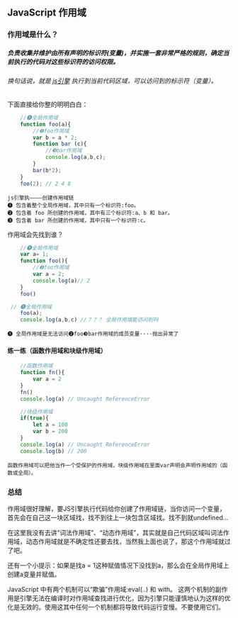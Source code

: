 ## JavaScript 作用域



### 作用域是什么？


##### 负责收集并维护由所有声明的标识符(变量)，并实施一套非常严格的规则，确定当前执行的代码对这些标识符的访问权限。

###### 换句话说，就是 [js引擎](src) 执行到当前代码区域，可以访问到的标示符（变量）。


下面直接给你整的明明白白：
```javascript
    //❶全局作用域
    function foo(a){
        //❷foo作用域  
        var b = a * 2;
        function bar (c){
            //❸bar作用域
            console.log(a,b,c);
        }
        bar(b*2);
    }
    foo(2); // 2 4 8    
```
    js引擎执————创建作用域链
    ❶ 包含着整个全局作用域，其中只有一个标识符:foo。
    ❷ 包含着 foo 所创建的作用域，其中有三个标识符:a、b 和 bar。   
    ❸ 包含着 bar 所创建的作用域，其中只有一个标识符:c。  

作用域会先找到谁？

```javascript
    //❶全局作用域
    var a= 1;
    function foo(){
        //❷foo作用域  
        var a = 2;
        console.log(a)// 2
    }
    foo() 
```


```javascript
 // ❶全局作用域
    foo(a);
    console.log(a,b,c) //？？？ 全局作用域能访问到吗
```

    ❶ 全局作用域是无法访问❷foo❸bar作用域的成员变量····抛出异常了

#### 练一练（函数作用域和块级作用域）
```javascript
    //函数作用域
    function fn(){
        var a = 2
    }
    fn()
    console.log(a) // Uncaught ReferenceError
```
```javascript
    //块级作用域
    if(true){
        let a = 100
        var b = 200
    }
    console.log(a) // Uncaught ReferenceError
    console.log(b) // 200
```
    函数作用域可以把他当作一个受保护的作用域，块级作用域在里面var声明会声明作用域的（函数或全局）。

### 总结
作用域很好理解，要JS引擎执行代码给你创建了作用域链，当你访问一个变量，首先会在自己这一块区域找，找不到往上一块包含区域找。找不到就undefined...

在这里我没有去讲“词法作用域”、“动态作用域”，其实就是自己代码区域叫词法作用域，动态作用域就是不确定性还要去找，当然我上面也说了，那这个作用域就过了吧。

还有一个小提示：如果是找a = 1这种赋值情况下没找到a，那么会在全局作用域上创建a变量并赋值。

JavaScript 中有两个机制可以“欺骗”作用域:eval(..) 和 with。
这两个机制的副作用是引擎无法在编译时对作用域查找进行优化，因为引擎只能谨慎地认为这样的优化是无效的。使用这其中任何一个机制都将导致代码运行变慢。不要使用它们。